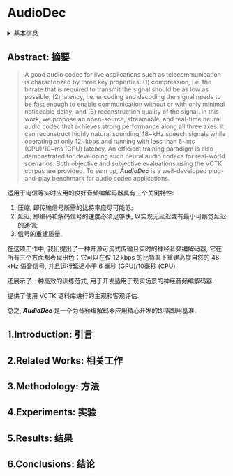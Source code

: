 # AudioDec

<details>
<summary>基本信息</summary>

- 标题:
- 作者:
  | 序号 | 作者 | 机构 |
  | :-: | --- | --- |
  | 01 | [Yi-Chiao Wu](../../Authors/Yi-Chiao_Wu.md) | [Meta Reality Labs Research, USA](../../Institutions/USA-Meta.AI.md) |
  | 02 | [Israel D. Gebru](../../Authors/Israel_D._Gebru.md) | [Meta Reality Labs Research, USA](../../Institutions/USA-Meta.AI.md) |
  | 03 | [Dejan Marković](../../Authors/Dejan_Markovic.md) | [Meta Reality Labs Research, USA](../../Institutions/USA-Meta.AI.md) |
  | 04 | [Alexander Richard](../../Authors/Alexander_Richard.md) | [Meta Reality Labs Research, USA](../../Institutions/USA-Meta.AI.md) |
- 机构:
  | 序号 | 机构 | 占比 |
  | :-: | --- | :-: |
  | 01 | [Meta Reality Labs Research, USA](../../Institutions/USA-Meta.AI.md) | 04/04 |
- 时间:
  - 预印时间: 2023.05.26 ArXiv v1
  - 更新笔记: 2024.09.05
- 发表:
  - [ICASSP 2023](../../Publications/ICASSP.md)
- 链接:
  - [ArXiv](https://arxiv.org/abs/2305.16608)
  - [DOI](https://doi.org/10.1109/ICASSP49357.2023.10096509)
  - [Github]()
  - [Demo]()
  - [Scholar](https://scholar.google.com/scholar?cluster=)
- 标签:
  - ?
- 页数: ?
- 引用: ?
- 被引: ?
- 数据:
  - ? 
- 对比:
  - ?
- 复现:
  - ?

</details>

## Abstract: 摘要

> A good audio codec for live applications such as telecommunication is characterized by three key properties: 
> (1) compression, i.e. the bitrate that is required to transmit the signal should be as low as possible; 
> (2) latency, i.e. encoding and decoding the signal needs to be fast enough to enable communication without or with only minimal noticeable delay; and 
> (3) reconstruction quality of the signal. 
> In this work, we propose an open-source, streamable, and real-time neural audio codec that achieves strong performance along all three axes: it can reconstruct highly natural sounding 48~kHz speech signals while operating at only 12~kbps and running with less than 6~ms (GPU)/10~ms (CPU) latency. 
> An efficient training paradigm is also demonstrated for developing such neural audio codecs for real-world scenarios. 
> Both objective and subjective evaluations using the VCTK corpus are provided. 
> To sum up, ***AudioDec*** is a well-developed plug-and-play benchmark for audio codec applications.

适用于电信等实时应用的良好音频编解码器具有三个关键特性:
1. 压缩, 即传输信号所需的比特率应尽可能低;
2. 延迟, 即编码和解码信号的速度必须足够快, 以实现无延迟或有最小可察觉延迟的通信;
3. 信号的重建质量.

在这项工作中, 我们提出了一种开源可流式传输且实时的神经音频编解码器, 它在所有三个方面都表现出色：它可以在仅 12 kbps 的比特率下重建高度自然的 48 kHz 语音信号, 并且运行延迟小于 6 毫秒 (GPU)/10毫秒 (CPU).

还展示了一种高效的训练范式, 用于开发适用于现实场景的神经音频编解码器.

提供了使用 VCTK 语料库进行的主观和客观评估.

总之, ***AudioDec*** 是一个为音频编解码器应用精心开发的即插即用基准.

## 1.Introduction: 引言

## 2.Related Works: 相关工作

## 3.Methodology: 方法

## 4.Experiments: 实验

## 5.Results: 结果

## 6.Conclusions: 结论